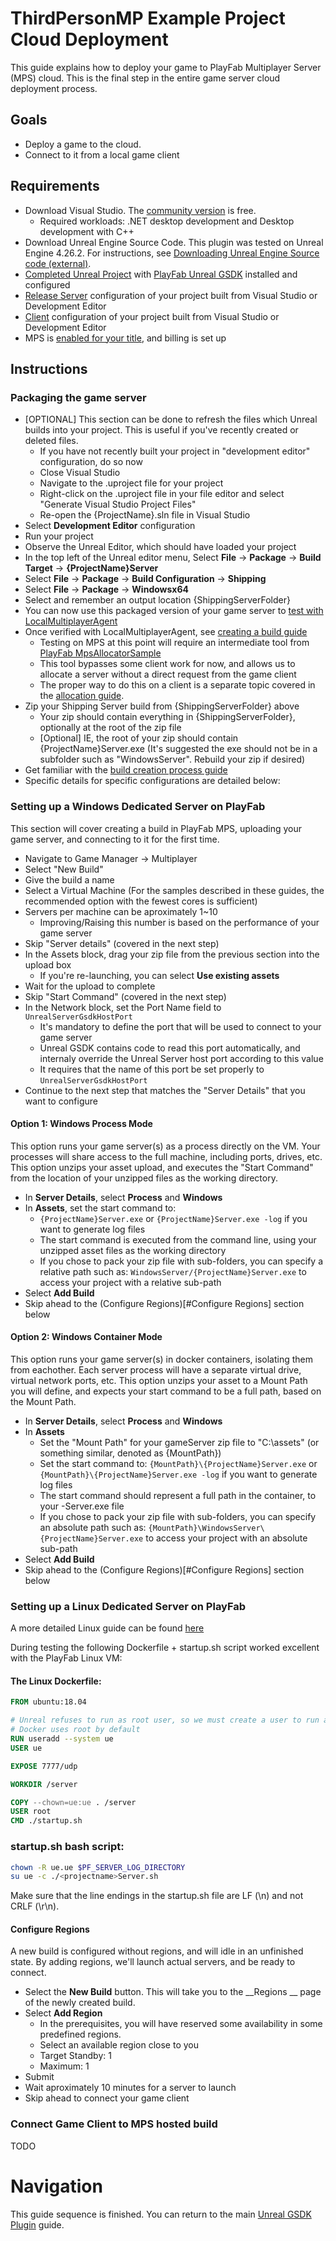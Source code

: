 # ThirdPersonMP Example Project Cloud Deployment

This guide explains how to deploy your game to PlayFab Multiplayer Server (MPS) cloud. This is the final step in the entire game server cloud deployment process.

## Goals

* Deploy a game to the cloud.
* Connect to it from a local game client

## Requirements

* Download Visual Studio. The [community version](https://visualstudio.microsoft.com/vs/community/) is free.
	* Required workloads: .NET desktop development and Desktop development with C++
* Download Unreal Engine Source Code. This plugin was tested on Unreal Engine 4.26.2. For instructions, see [Downloading Unreal Engine Source code (external)](https://docs.unrealengine.com/4.26/ProgrammingAndScripting/ProgrammingWithCPP/DownloadingSourceCode/).
* [Completed Unreal Project](ThirdPersonMPSetup.md) with [PlayFab Unreal GSDK](ThirdPersonMPGSDKSetup.md) installed and configured
* [Release Server](ThirdPersonMPBuild.md) configuration of your project built from Visual Studio or Development Editor
* [Client](ThirdPersonMPBuild.md) configuration of your project built from Visual Studio or Development Editor
* MPS is [enabled for your title](https://docs.microsoft.com/gaming/playfab/features/multiplayer/servers/enable-playfab-multiplayer-servers), and billing is set up

## Instructions

### Packaging the game server

* [OPTIONAL] This section can be done to refresh the files which Unreal builds into your project. This is useful if you've recently created or deleted files.
	* If you have not recently built your project in "development editor" configuration, do so now
	* Close Visual Studio
	* Navigate to the .uproject file for your project
	* Right-click on the .uproject file in your file editor and select "Generate Visual Studio Project Files"	
	* Re-open the {ProjectName}.sln file in Visual Studio
* Select __Development Editor__ configuration
* Run your project
* Observe the Unreal Editor, which should have loaded your project
* In the top left of the Unreal editor menu, Select __File__ -> __Package__ -> __Build Target__ -> __{ProjectName}Server__
* Select __File__ -> __Package__ -> __Build Configuration__ -> __Shipping__
* Select __File__ -> __Package__ -> __Windowsx64__
* Select and remember an output location {ShippingServerFolder}
* You can now use this packaged version of your game server to [test with LocalMultiplayerAgent](https://docs.microsoft.com/gaming/playfab/features/multiplayer/servers/locally-debugging-game-servers-and-integration-with-playfab)
* Once verified with LocalMultiplayerAgent, see [creating a build guide](https://docs.microsoft.com/gaming/playfab/features/multiplayer/servers/deploying-playfab-multiplayer-server-builds)
	* Testing on MPS at this point will require an intermediate tool from [PlayFab MpsAllocatorSample](https://github.com/PlayFab/MpsSamples/blob/master/MpsAllocatorSample/README.md)
	* This tool bypasses some client work for now, and allows us to allocate a server without a direct request from the game client
	* The proper way to do this on a client is a separate topic covered in the [allocation guide](https://docs.microsoft.com/gaming/playfab/features/multiplayer/servers/allocating-game-servers-and-configuring-vs-debugging-tools).
* Zip your Shipping Server build from {ShippingServerFolder} above
	* Your zip should contain everything in {ShippingServerFolder}, optionally at the root of the zip file
	* [Optional] IE, the root of your zip should contain {ProjectName}Server.exe (It's suggested the exe should not be in a subfolder such as "WindowsServer". Rebuild your zip if desired)
* Get familiar with the [build creation process guide](https://docs.microsoft.com/gaming/playfab/features/multiplayer/servers/deploying-playfab-multiplayer-server-builds)
* Specific details for specific configurations are detailed below:

### Setting up a Windows Dedicated Server on PlayFab

This section will cover creating a build in PlayFab MPS, uploading your game server, and connecting to it for the first time.

* Navigate to Game Manager -> Multiplayer
* Select "New Build"
* Give the build a name
* Select a Virtual Machine (For the samples described in these guides, the recommended option with the fewest cores is sufficient)
* Servers per machine can be aproximately 1~10
	* Improving/Raising this number is based on the performance of your game server
* Skip "Server details" (covered in the next step)
* In the Assets block, drag your zip file from the previous section into the upload box
	* If you're re-launching, you can select __Use existing assets__
* Wait for the upload to complete
* Skip "Start Command" (covered in the next step)
* In the Network block, set the Port Name field to ```UnrealServerGsdkHostPort```
	* It's mandatory to define the port that will be used to connect to your game server
	* Unreal GSDK contains code to read this port automatically, and internaly override the Unreal Server host port according to this value
	* It requires that the name of this port be set properly to ```UnrealServerGsdkHostPort```
* Continue to the next step that matches the "Server Details" that you want to configure

#### Option 1: Windows Process Mode

This option runs your game server(s) as a process directly on the VM. Your processes will share access to the full machine, including ports, drives, etc. This option unzips your asset upload, and executes the "Start Command" from the location of your unzipped files as the working directory.

* In __Server Details__, select __Process__ and __Windows__
* In __Assets__, set the start command to:
	* ```{ProjectName}Server.exe``` or ```{ProjectName}Server.exe -log``` if you want to generate log files
	* The start command is executed from the command line, using your unzipped asset files as the working directory
	* If you chose to pack your zip file with sub-folders, you can specify a relative path such as: ```WindowsServer/{ProjectName}Server.exe``` to access your project with a relative sub-path
* Select __Add Build__
* Skip ahead to the (Configure Regions)[#Configure Regions] section below

#### Option 2: Windows Container Mode

This option runs your game server(s) in docker containers, isolating them from eachother. Each server process will have a separate virtual drive, virtual network ports, etc. This option unzips your asset to a Mount Path you will define, and expects your start command to be a full path, based on the Mount Path.

* In __Server Details__, select __Process__ and __Windows__
* In __Assets__
	* Set the "Mount Path" for your gameServer zip file to "C:\assets" (or something similar, denoted as {MountPath})
	* Set the start command to: ```{MountPath}\{ProjectName}Server.exe``` or ```{MountPath}\{ProjectName}Server.exe -log``` if you want to generate log files
	* The start command should represent a full path in the container, to your -Server.exe file
	* If you chose to pack your zip file with sub-folders, you can specify an absolute path such as: ```{MountPath}\WindowsServer\{ProjectName}Server.exe``` to access your project with an absolute sub-path
* Select __Add Build__
* Skip ahead to the (Configure Regions)[#Configure Regions] section below

### Setting up a Linux Dedicated Server on PlayFab

A more detailed Linux guide can be found [here](https://github.com/PlayFab/MpsAgent/blob/main/LocalMultiplayerAgent/MultiplayerSettingsLinuxContainersOnWindowsSample.json)

During testing the following Dockerfile + startup.sh script worked excellent with the PlayFab Linux VM:

#### The Linux Dockerfile:

```Dockerfile
FROM ubuntu:18.04

# Unreal refuses to run as root user, so we must create a user to run as
# Docker uses root by default
RUN useradd --system ue
USER ue

EXPOSE 7777/udp

WORKDIR /server

COPY --chown=ue:ue . /server
USER root
CMD ./startup.sh
```

### startup.sh bash script:

```bash
chown -R ue.ue $PF_SERVER_LOG_DIRECTORY
su ue -c ./<projectname>Server.sh
```
Make sure that the line endings in the startup.sh file are LF (\\n) and not CRLF (\\r\\n).

#### Configure Regions

A new build is configured without regions, and will idle in an unfinished state. By adding regions, we'll launch actual servers, and be ready to connect.

* Select the __New Build__ button. This will take you to the __Regions __ page of the newly created build.
* Select __Add Region__
	* In the prerequisites, you will have reserved some availability in some predefined regions.
	* Select an available region close to you
	* Target Standby: 1
	* Maximum: 1
* Submit
* Wait aproximately 10 minutes for a server to launch
* Skip ahead to connect your game client

### Connect Game Client to MPS hosted build

TODO

# Navigation

This guide sequence is finished. You can return to the main [Unreal GSDK Plugin](README.md) guide.
